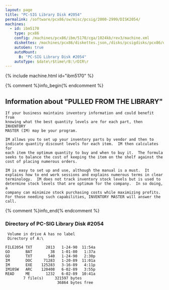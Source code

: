 ```yaml
---
layout: page
title: "PC-SIG Library Disk #2054"
permalink: /software/pcx86/sw/misc/pcsig/2000-2999/DISK2054/
machines:
  - id: ibm5170
    type: pcx86
    config: /machines/pcx86/ibm/5170/cga/1024kb/rev3/machine.xml
    diskettes: /machines/pcx86/diskettes.json,/disks/pcsigdisks/pcx86/diskettes.json
    autoGen: true
    autoMount:
      B: "PC-SIG Library Disk #2054"
    autoType: $date\r$time\rB:\rDIR\r
---
```


{% include machine.html id="ibm5170" %}

{% comment %}info_begin{% endcomment %}

## Information about "PULLED FROM THE LIBRARY"

    If your business maintains inventory information and could benefit from
    knowing what the best quantity levels are for each part, then INVENTORY
    MASTER (IM) may be your program.
    
    IM allows you to set up your inventory parts by vendor and then to
    indicate quantity discount levels for each item.  IM then calculates for
    each item the optimum quantity to buy and when to buy it.  The formula
    seeks to balance the cost of keeping the item on the shelf against the
    cost of placing numerous orders.
    
    IM is easy to set up and use, although the manual is a must.  It
    explains how to end work sessions and explains numerous terms in clear
    terminology.  IM does not track inventory stock levels but is used to
    determine stock levels that are optimum for the company.  In so doing, a
    company can minimize stock purchasing costs while maximizing profits.
    For those needing such capabilities, INVENTORY MASTER will answer the
    call.
{% comment %}info_end{% endcomment %}


### Directory of PC-SIG Library Disk #2054

     Volume in drive A has no label
     Directory of A:\

    FILE2054 TXT      2813   1-24-90  11:54a
    GO       BAT        38   1-01-80   1:37a
    GO       TXT       540   1-24-90   2:30p
    IM       DOC     71283   1-20-89  11:01a
    IM       EXE    125283   3-16-89   4:11p
    IM10SW   ARC    120408   6-02-89   3:55p
    READ     ME       1232   6-02-89  10:41a
            7 file(s)     321597 bytes
                           36864 bytes free
